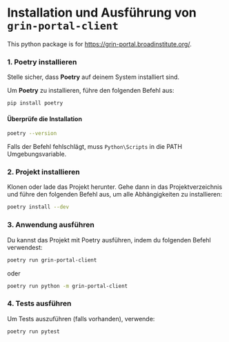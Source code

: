 # Installation und Ausführung von `grin-portal-client`

This python package is for https://grin-portal.broadinstitute.org/.

### 1. Poetry installieren

Stelle sicher, dass **Poetry** auf deinem System installiert sind.

Um **Poetry** zu installieren, führe den folgenden Befehl aus:

```bash
pip install poetry
````

#### Überprüfe die Installation

```bash
poetry --version
````

Falls der Befehl fehlschlägt, muss `Python\Scripts` in die PATH Umgebungsvariable.

### 2. Projekt installieren
Klonen oder lade das Projekt herunter. Gehe dann in das Projektverzeichnis und führe den folgenden Befehl aus,
um alle Abhängigkeiten zu installieren:


```bash
poetry install --dev
````

### 3. Anwendung ausführen
Du kannst das Projekt mit Poetry ausführen, indem du folgenden Befehl verwendest:

```bash
poetry run grin-portal-client
````

oder

```bash
poetry run python -m grin-portal-client
````

### 4. Tests ausführen
Um Tests auszuführen (falls vorhanden), verwende:

```bash
poetry run pytest
````
